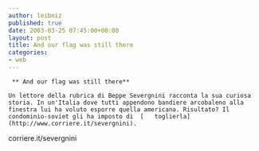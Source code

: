 ```yaml
---
author: leibniz
published: true
date: 2003-03-25 07:45:00+00:00
layout: post
title: And our flag was still there
categories:
- web
---
```


	 ** And our flag was still there**
	
	Un lettore della rubrica di Beppe Severgnini racconta la sua curiosa storia. In un'Italia dove tutti appendono bandiere arcobaleno alla finestra lui ha voluto esporre quella americana. Risultato? Il condominio-soviet gli ha imposto di  [   toglierla](http://www.corriere.it/severgnini). 
  corriere.it/severgnini